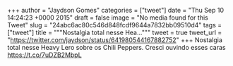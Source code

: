 
+++
author = "Jaydson Gomes"
categories = ["tweet"]
date = "Thu Sep 10 14:24:23 +0000 2015"
draft = false
image = "No media found for this Tweet"
slug = "24abc6ac80c546d848fcdf9644a7832bb09510d4"
tags = ["tweet"]
title = """Nostalgia total nesse Hea..."""
tweet = true
tweet_url = "https://twitter.com/jaydson/status/641980544167882752"
+++
Nostalgia total nesse Heavy Lero sobre os Chili Peppers. Cresci ouvindo esses caras https://t.co/7uDZB2MbpL
